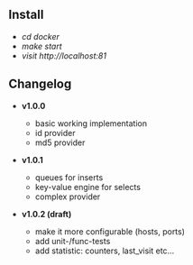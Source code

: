 ## Install

* *cd docker*
* *make start*
* *visit http://localhost:81*

## Changelog

* **v1.0.0**
    * basic working implementation
    * id provider
    * md5 provider
    
* **v1.0.1**
    * queues for inserts
    * key-value engine for selects
    * complex provider

* **v1.0.2 (draft)**
    * make it more configurable (hosts, ports)
    * add unit-/func-tests
    * add statistic: counters, last_visit etc...